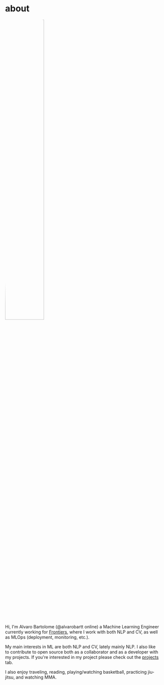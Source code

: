 # about

<img src="https://avatars.githubusercontent.com/u/36760800?v=4" style="border-radius: 50%" width="50%"/>

Hi, I'm Alvaro Bartolome (@alvarobartt online) a Machine Learning Engineer currently working 
for [Frontiers](https://www.frontiersin.org), where I work with both NLP and CV, as well as
MLOps (deployment, monitoring, etc.).

My main interests in ML are both NLP and CV, lately mainly NLP. I also like to contribute
to open source both as a collaborator and as a developer with my projects. If you're interested
in my project please check out the [projects](https://alvarobartt.github.io/projects.html) tab.

I also enjoy traveling, reading, playing/watching basketball, practicing jiu-jitsu, and watching MMA.
